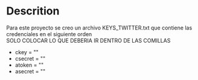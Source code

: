 # Descrition
Para este proyecto se creo un archivo KEYS_TWITTER.txt que contiene las credenciales en el siguiente orden <br>
SOLO COLOCAR LO QUE DEBERIA IR DENTRO DE LAS COMILLAS <br>
* ckey = ""
* csecret = ""
* atoken = ""
* asecret = ""

